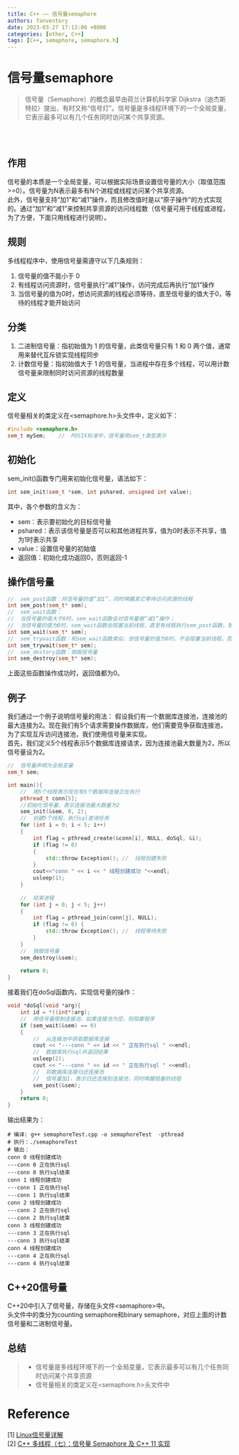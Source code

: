 ```yaml
---
title: C++ —— 信号量semaphore
authors: fanventory
date: 2023-03-27 17:13:00 +0800
categories: [other, C++]
tags: [C++, semaphore, semaphore.h]
---
```


# 信号量semaphore
> 信号量（Semaphore）的概念最早由荷兰计算机科学家 Dijkstra（迪杰斯特拉）提出，有时又称“信号灯”。信号量是多线程环境下的一个全局变量，它表示最多可以有几个任务同时访问某个共享资源。

<br>
<br>

## 作用
信号量的本质是一个全局变量，可以根据实际场景设置信号量的大小（取值范围>=0）。信号量为N表示最多有N个进程或线程访问某个共享资源。  
此外，信号量支持“加1”和“减1”操作，而且修改值时是以“原子操作”的方式实现的。通过“加1”和“减1”来控制共享资源的访问线程数（信号量可用于线程或进程，为了方便，下面只用线程进行说明）。

## 规则
多线程程序中，使用信号量需遵守以下几条规则：  
1. 信号量的值不能小于 0
2. 有线程访问资源时，信号量执行“减1”操作，访问完成后再执行“加1”操作
3. 当信号量的值为0时，想访问资源的线程必须等待，直至信号量的值大于0，等待的线程才能开始访问

## 分类
1. 二进制信号量：指初始值为 1 的信号量，此类信号量只有 1 和 0 两个值，通常用来替代互斥锁实现线程同步
2. 计数信号量：指初始值大于 1 的信号量，当进程中存在多个线程，可以用计数信号量来限制同时访问资源的线程数量

## 定义
信号量相关的类定义在<semaphore.h>头文件中，定义如下：  
```c++
#include <semaphore.h>
sem_t mySem;    //  POSIX标准中，信号量用sem_t类型表示
```

## 初始化
sem_init()函数专门用来初始化信号量，语法如下：  
```c++
int sem_init(sem_t *sem, int pshared, unsigned int value);
```

其中，各个参数的含义为：  
+ sem：表示要初始化的目标信号量
+ pshared：表示该信号量是否可以和其他进程共享，值为0时表示不共享，值为1时表示共享
+ value：设置信号量的初始值
+ 返回值：初始化成功返回0，否则返回-1

## 操作信号量
```c++
//  sem_post函数：将信号量的值“加1”，同时唤醒其它等待访问资源的线程
int sem_post(sem_t* sem);
//  sem_wait函数：
//  当信号量的值大于0时，sem_wait函数会对信号量做“减1”操作；
//  当信号量的值为0时，sem_wait函数会阻塞当前线程，直至有线程执行sem_post函数，暂停的线程才会继续执行
int sem_wait(sem_t* sem);
//  sem_trywait函数：和sem_wait函数类似，但信号量的值为0时，不会阻塞当前线程，而是立即返回-1
int sem_trywait(sem_t* sem);
//  sem_destory函数：销毁信号量
int sem_destroy(sem_t* sem); 
```

上面这些函数操作成功时，返回值都为0。

## 例子
我们通过一个例子说明信号量的用法： 
假设我们有一个数据库连接池，连接池的最大连接为2。现在我们有5个请求需要操作数据库，他们需要竞争获取连接池，为了实现互斥访问连接池，我们使用信号量来实现。  
首先，我们定义5个线程表示5个数据库连接请求，因为连接池最大数量为2，所以信号量设为2。
```c++
//	信号量声明为全局变量
sem_t sem;

int main(){
	//	用5个线程表示现在有5个数据库连接正在执行
	pthread_t conn[5];
	//初始化信号量，表示连接池最大数量为2
    sem_init(&sem, 0, 2);
	//	创建5个线程，执行sql查询任务
	for (int i = 0; i < 5; i++)
    {
        int flag = pthread_create(&conn[i], NULL, doSql, &i);
        if (flag != 0)
        {
            std::throw Exception(); //  线程创建失败
        }
        cout<<"conn " << i << " 线程创建成功 "<<endl;
        usleep(1);
    }
	
	//	结束进程
	for (int j = 0; j < 5; j++)
    {
        int flag = pthread_join(conn[j], NULL);
        if (flag != 0) {
            std::throw Exception(); //  线程等待失败
        }
    }
	//	销毁信号量
    sem_destroy(&sem);
	
	return 0;
}
```

接着我们在doSql函数内，实现信号量的操作：  
```c++
void *doSql(void *arg){
	int id = *((int*)arg);
	//	用信号量限制连接池，如果连接池为空，则阻塞程序
	if (sem_wait(&sem) == 0)
    {
        //  从连接池中获取数据库连接
        cout << "---conn " << id << " 正在执行sql " <<endl;
		//	数据库执行sql并返回结果
        usleep(2);
        cout << "---conn " << id << " 正在执行sql " <<endl;
        //  将数据库连接归还连接池
        //	信号量加1，表示归还连接到连接池，同时唤醒阻塞的线程
        sem_post(&sem);
    }
    return 0;
}
```

输出结果为：  
```
# 编译: g++ semaphoreTest.cpp -o semaphoreTest  -pthread
# 执行：./semaphoreTest
# 输出：
conn 0 线程创建成功
---conn 0 正在执行sql
---conn 0 执行sql结束
conn 1 线程创建成功
---conn 1 正在执行sql
---conn 1 执行sql结束
conn 2 线程创建成功
---conn 2 正在执行sql
---conn 2 执行sql结束
conn 3 线程创建成功
---conn 3 正在执行sql
---conn 3 执行sql结束
conn 4 线程创建成功
---conn 4 正在执行sql
---conn 4 执行sql结束
```

## C++20信号量
C++20中引入了信号量，存储在头文件\<semaphore>中。  
头文件中的类分为counting semaphore和binary semaphore，对应上面的计数信号量和二进制信号量。

## 总结
> + 信号量是多线程环境下的一个全局变量，它表示最多可以有几个任务同时访问某个共享资源
> + 信号量相关的类定义在<semaphore.h>头文件中


# Reference
[1] [Linux信号量详解](http://c.biancheng.net/view/8632.html)  
[2] [C++ 多线程（七）：信号量 Semaphore 及 C++ 11 实现](https://zhuanlan.zhihu.com/p/512969481)  
